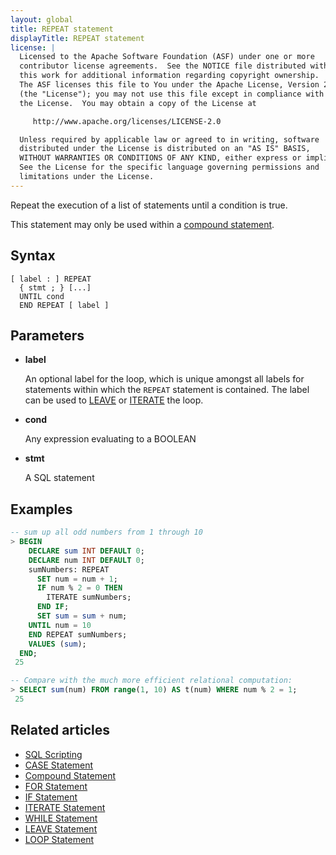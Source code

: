 ```yaml
---
layout: global
title: REPEAT statement
displayTitle: REPEAT statement
license: |
  Licensed to the Apache Software Foundation (ASF) under one or more
  contributor license agreements.  See the NOTICE file distributed with
  this work for additional information regarding copyright ownership.
  The ASF licenses this file to You under the Apache License, Version 2.0
  (the "License"); you may not use this file except in compliance with
  the License.  You may obtain a copy of the License at

     http://www.apache.org/licenses/LICENSE-2.0

  Unless required by applicable law or agreed to in writing, software
  distributed under the License is distributed on an "AS IS" BASIS,
  WITHOUT WARRANTIES OR CONDITIONS OF ANY KIND, either express or implied.
  See the License for the specific language governing permissions and
  limitations under the License.
---
```


Repeat the execution of a list of statements until a condition is true.

This statement may only be used within a [compound statement](compound-stmt.html).

## Syntax

```
[ label : ] REPEAT
  { stmt ; } [...]
  UNTIL cond
  END REPEAT [ label ]
```

## Parameters

- **label**

  An optional label for the loop, which is unique amongst all labels for statements within which the `REPEAT` statement is contained.
  The label can be used to [LEAVE](leave-stmt.html) or [ITERATE](iterate-stmt.html) the loop.

- **cond**

  Any expression evaluating to a BOOLEAN

- **stmt**

  A SQL statement

## Examples

```SQL
-- sum up all odd numbers from 1 through 10
> BEGIN
    DECLARE sum INT DEFAULT 0;
    DECLARE num INT DEFAULT 0;
    sumNumbers: REPEAT
      SET num = num + 1;
      IF num % 2 = 0 THEN
        ITERATE sumNumbers;
      END IF;
      SET sum = sum + num;
    UNTIL num = 10
    END REPEAT sumNumbers;
    VALUES (sum);
  END;
 25

-- Compare with the much more efficient relational computation:
> SELECT sum(num) FROM range(1, 10) AS t(num) WHERE num % 2 = 1;
 25
```

## Related articles

- [SQL Scripting](../sql-ref-scripting.html)
- [CASE Statement](../control-flow/case-stmt.html)
- [Compound Statement](../control-flow/compound-stmt.html)
- [FOR Statement](../control-flow/for-stmt.html)
- [IF Statement](../control-flow/if-stmt.html)
- [ITERATE Statement](../control-flow/iterate-stmt.html)
- [WHILE Statement](../control-flow/while-stmt.html)
- [LEAVE Statement](../control-flow/leave-stmt.html)
- [LOOP Statement](../control-flow/loop-stmt.html)
